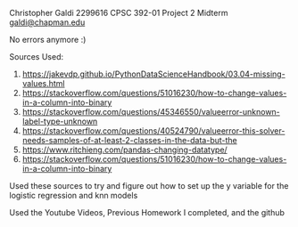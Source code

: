 Christopher Galdi
2299616
CPSC 392-01
Project 2 Midterm
galdi@chapman.edu

No errors anymore :)

Sources Used:
1. https://jakevdp.github.io/PythonDataScienceHandbook/03.04-missing-values.html
2. https://stackoverflow.com/questions/51016230/how-to-change-values-in-a-column-into-binary
3. https://stackoverflow.com/questions/45346550/valueerror-unknown-label-type-unknown
4. https://stackoverflow.com/questions/40524790/valueerror-this-solver-needs-samples-of-at-least-2-classes-in-the-data-but-the
5. https://www.ritchieng.com/pandas-changing-datatype/
6. https://stackoverflow.com/questions/51016230/how-to-change-values-in-a-column-into-binary

Used these sources to try and figure out how to set up the y variable for the logistic regression and knn models

Used the Youtube Videos, Previous Homework I completed, and the github 
